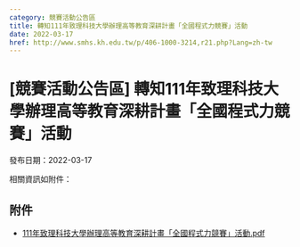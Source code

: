 ```yaml
---
category: 競賽活動公告區
title: 轉知111年致理科技大學辦理高等教育深耕計畫「全國程式力競賽」活動
date: 2022-03-17
href: http://www.smhs.kh.edu.tw/p/406-1000-3214,r21.php?Lang=zh-tw
---
```


# [競賽活動公告區] 轉知111年致理科技大學辦理高等教育深耕計畫「全國程式力競賽」活動

發布日期：2022-03-17

相關資訊如附件：

## 附件

- [111年致理科技大學辦理高等教育深耕計畫「全國程式力競賽」活動.pdf](https://www.smhs.kh.edu.tw/var/file/0/1000/attach/13/pta_2983_8231294_77625.pdf)
